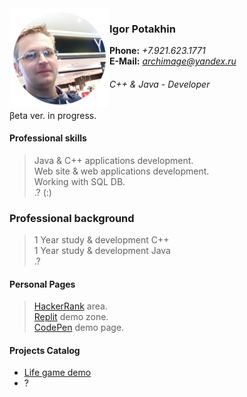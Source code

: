 <img src="2022-09-14_11-15-31.png" align="left" width="160" height="160">

### Igor Potakhin
<strong>Phone:</strong> <em>+7.921.623.1771</em><br>
<strong>E-Mail:</strong> <em>archimage@yandex.ru</em>
###### C++ & Java - Developer

βeta ver. in progress.<br>

#### Professional skills
> Java & C++ applications development.<br>
> Web site & web applications development.<br>
> Working with SQL DB.<br>
> .? (:)<br>

### Professional background
> 1 Year study & development C++<br>
> 1 Year study & development Java<br>
> .?


#### Personal Pages

> [HackerRank](https://www.hackerrank.com/archimage) area.<br>
> [Replit](https://replit.com/@archimage) demo zone.<br>
> [CodePen](https://codepen.io/archimage_wiz) demo page.<br>

#### Projects Catalog

+ [Life game demo](https://replit.com/@archimage/CPPCurs1Life)
+ ?

